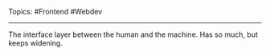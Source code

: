 Topics:
#Frontend #Webdev 

---

The interface layer between the human and the machine. Has so much, but keeps widening.